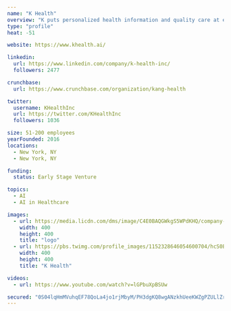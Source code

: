 ```yaml
---
name: "K Health"
overview: "K puts personalized health information and quality care at everyone’s fingertips. We are a global team of doctors and developers who are passionate about using advanced machine learning techniques to turn clinical health data into knowledge that can help you better manage your health."
type: "profile"
heat: -51

website: https://www.khealth.ai/

linkedin:
  url: https://www.linkedin.com/company/k-health-inc/
  followers: 2477

crunchbase:
  url: https://www.crunchbase.com/organization/kang-health

twitter:
  username: KHealthInc
  url: https://twitter.com/KHealthInc
  followers: 1036

size: 51-200 employees
yearFounded: 2016
locations:
  - New York, NY
  - New York, NY

funding:
  status: Early Stage Venture

topics:
  - AI
  - AI in Healthcare

images:
  - url: https://media.licdn.com/dms/image/C4E0BAQGWkgS5WPdKHQ/company-logo_400_400/0?e=1582761600&v=beta&t=DuoR9KccYxc-Q_poWMEUT35eqGEwR4qGV9hirvz8Rrs
    width: 400
    height: 400
    title: "logo"
  - url: https://pbs.twimg.com/profile_images/1152328646054600704/hcS0E4O9_400x400.png
    width: 400
    height: 400
    title: "K Health"

videos:
  - url: https://www.youtube.com/watch?v=lGPbuXpBSUw

secured: "0S04lqHmMVuhqEF78QoLa4jo1rjMbyM/PH3dgKQ8wgANzkhUeeKWZgPZULlZr3JGKV+SNCWqEJXtAxbYFSeldaR38ZFxGLWp79wiCx8geA+Qc3CM+HB7YoXV92JA8XUBQw50QoVS4EXOXE9dYK4U4kotpD5ZrnV8DlFYx04Fyfbojdq0INrubkPxzg4KeC7L21xsqHWInm/3vK/cgQ34cSagLDo0A+bzE2eA1oTbpCNIWLUEi17na5UQsICwHBhvAn1JnT3bsbljixUbhOJ6JtEFdIn1vrebo/BSpNDRs1XeUppO730wIqvoBKvIQ7de;66dD3MC7lkdSDPvQs0sT2Q=="
---
```



